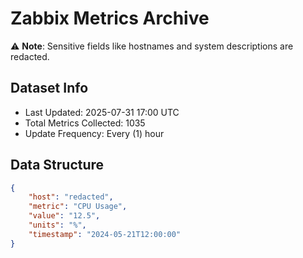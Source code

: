 # Zabbix Metrics Archive

⚠️ **Note**: Sensitive fields like hostnames and system descriptions are redacted.

## Dataset Info
- Last Updated: 2025-07-31 17:00 UTC
- Total Metrics Collected: 1035
- Update Frequency: Every (1) hour

## Data Structure
```json
{
    "host": "redacted",
    "metric": "CPU Usage",
    "value": "12.5",
    "units": "%",
    "timestamp": "2024-05-21T12:00:00"
}
```
